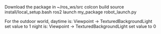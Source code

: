 Download the package in ~/ros_ws/src
colcon build
source install/local_setup.bash
ros2 launch my_package robot_launch.py

For the outdoor world, daytime is:
Viewpoint -> TexturedBackgroundLight
set value to 1
night is:
Viewpoint -> TexturedBackgroundLight
set value to 0
